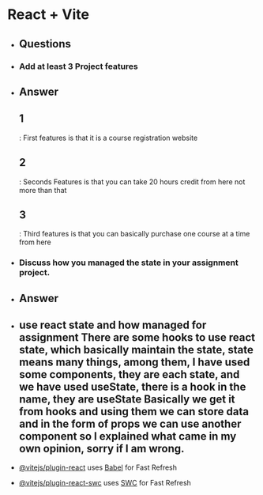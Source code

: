 # React + Vite
- <h2>Questions</h2>
- <h3>Add at least 3 Project features</h3>
 
- <h2>Answer</h2>
  <h3> <h2>1</h2> : First features is that it is a course registration website</h3>
  <h3> <h2>2</h2> : Seconds Features is that you can take 20 hours credit from here not more than that</h3>
  <h3> <h2>3</h2> : Third features is that you can basically purchase one course at a time from here</h3>
 
- <h3>Discuss how you managed the state in your assignment project.
</h3>

- <h2>Answer</h2>

- <h2>use react state and how managed for assignment There are some hooks to use react state, which basically maintain the state, state means many things, among them, I have used some components, they are each state, and we have used useState, there is a hook in the name, they are useState Basically we get it from hooks and using them we can store data and in the form of props we can use another component so I explained what came in my own opinion, sorry if I am wrong.</h2>
  

- [@vitejs/plugin-react](https://github.com/vitejs/vite-plugin-react/blob/main/packages/plugin-react/README.md) uses [Babel](https://babeljs.io/) for Fast Refresh
- [@vitejs/plugin-react-swc](https://github.com/vitejs/vite-plugin-react-swc) uses [SWC](https://swc.rs/) for Fast Refresh
